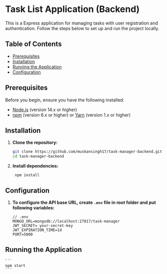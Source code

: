 # Task List Application (Backend)

This is a Express application for managing tasks with user registration and authentication. Follow the steps below to set up and run the project locally.

## Table of Contents

- [Prerequisites](#prerequisites)
- [Installation](#installation)
- [Running the Application](#running-the-application)
- [Configuration](#configuration)

## Prerequisites

Before you begin, ensure you have the following installed:

- [Node.js](https://nodejs.org/) (version 14.x or higher)
- [npm](https://www.npmjs.com/) (version 6.x or higher) or [Yarn](https://yarnpkg.com/) (version 1.x or higher)

## Installation

1. **Clone the repository:**

   ```sh
   git clone https://github.com/muskansingh17/task-manager-backend.git
   cd task-manager-backend
   ```

2. **Install dependencies:**
   ```
    npm install
   ```

## Configuration

1. **To configure the API base URL, create `.env` file in root folder and put following variables:**

    ```
    // .env
    MONGO_URL=mongodb://localhost:27017/task-manager
    JWT_SECRET= your-secret-key
    JWT_EXPIRATION_TIME=1d
    PORT=5000
    ```

## Running the Application

    ```
    npm start
    ```